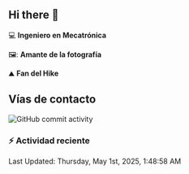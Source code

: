 ## Hi there 👋

:computer: **Ingeniero en Mecatrónica**

🖼️: **Amante de la fotografía**

:mountain: **Fan del Hike**

## Vías de contacto

![GitHub commit activity](https://img.shields.io/github/commit-activity/m/Sersam94/Sersam94)


### :zap: Actividad reciente
<!--RECENT_ACTIVITY:start-->
<!--RECENT_ACTIVITY:end-->
<!--RECENT_ACTIVITY:last_update-->
Last Updated: Thursday, May 1st, 2025, 1:48:58 AM
<!--RECENT_ACTIVITY:last_update_end-->
